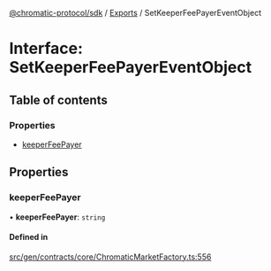 [@chromatic-protocol/sdk](../README.md) / [Exports](../modules.md) / SetKeeperFeePayerEventObject

# Interface: SetKeeperFeePayerEventObject

## Table of contents

### Properties

- [keeperFeePayer](SetKeeperFeePayerEventObject.md#keeperfeepayer)

## Properties

### keeperFeePayer

• **keeperFeePayer**: `string`

#### Defined in

[src/gen/contracts/core/ChromaticMarketFactory.ts:556](https://github.com/chromatic-protocol/sdk/blob/30fc1f3/src/gen/contracts/core/ChromaticMarketFactory.ts#L556)
